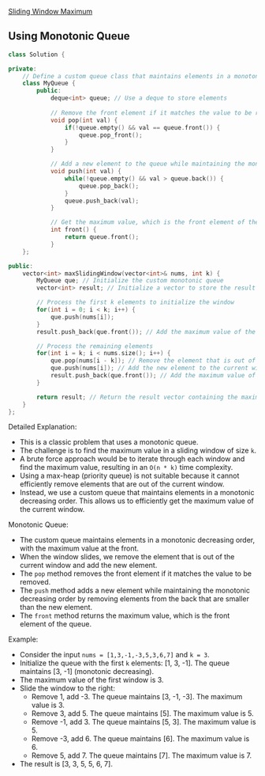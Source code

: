 [Sliding Window Maximum](https://leetcode.com/problems/sliding-window-maximum/description/)

## Using Monotonic Queue

```c++
class Solution {

private:
    // Define a custom queue class that maintains elements in a monotonic decreasing order
    class MyQueue {
        public:
            deque<int> queue; // Use a deque to store elements
        
            // Remove the front element if it matches the value to be removed
            void pop(int val) {
                if(!queue.empty() && val == queue.front()) {
                    queue.pop_front();
                }
            }

            // Add a new element to the queue while maintaining the monotonic decreasing order
            void push(int val) {
                while(!queue.empty() && val > queue.back()) {
                    queue.pop_back();
                }
                queue.push_back(val);
            }

            // Get the maximum value, which is the front element of the queue
            int front() {
                return queue.front();
            }
    };

public:
    vector<int> maxSlidingWindow(vector<int>& nums, int k) {
        MyQueue que; // Initialize the custom monotonic queue
        vector<int> result; // Initialize a vector to store the result

        // Process the first k elements to initialize the window
        for(int i = 0; i < k; i++) {
            que.push(nums[i]);
        }
        result.push_back(que.front()); // Add the maximum value of the first window to the result

        // Process the remaining elements
        for(int i = k; i < nums.size(); i++) {
            que.pop(nums[i - k]); // Remove the element that is out of the current window
            que.push(nums[i]); // Add the new element to the current window
            result.push_back(que.front()); // Add the maximum value of the current window to the result
        }

        return result; // Return the result vector containing the maximum values of each window
    }
};
```

Detailed Explanation:
- This is a classic problem that uses a monotonic queue.
- The challenge is to find the maximum value in a sliding window of size `k`.
- A brute force approach would be to iterate through each window and find the maximum value, resulting in an `O(n * k)` time complexity.
- Using a max-heap (priority queue) is not suitable because it cannot efficiently remove elements that are out of the current window.
- Instead, we use a custom queue that maintains elements in a monotonic decreasing order. This allows us to efficiently get the maximum value of the current window.

Monotonic Queue:
- The custom queue maintains elements in a monotonic decreasing order, with the maximum value at the front.
- When the window slides, we remove the element that is out of the current window and add the new element.
- The `pop` method removes the front element if it matches the value to be removed.
- The `push` method adds a new element while maintaining the monotonic decreasing order by removing elements from the back that are smaller than the new element.
- The `front` method returns the maximum value, which is the front element of the queue.

Example:
- Consider the input `nums = [1,3,-1,-3,5,3,6,7]` and `k = 3`.
- Initialize the queue with the first `k` elements: [1, 3, -1]. The queue maintains [3, -1] (monotonic decreasing).
- The maximum value of the first window is 3.
- Slide the window to the right:
  - Remove 1, add -3. The queue maintains [3, -1, -3]. The maximum value is 3.
  - Remove 3, add 5. The queue maintains [5]. The maximum value is 5.
  - Remove -1, add 3. The queue maintains [5, 3]. The maximum value is 5.
  - Remove -3, add 6. The queue maintains [6]. The maximum value is 6.
  - Remove 5, add 7. The queue maintains [7]. The maximum value is 7.
- The result is [3, 3, 5, 5, 6, 7].